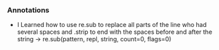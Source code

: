 ### Annotations ###
- I Learned how to use re.sub to replace all parts of the line who had several spaces and .strip to end with the spaces before and after the string -> re.sub(pattern, repl, string, count=0, flags=0)